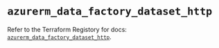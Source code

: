 # `azurerm_data_factory_dataset_http`

Refer to the Terraform Registory for docs: [`azurerm_data_factory_dataset_http`](https://www.terraform.io/docs/providers/azurerm/r/data_factory_dataset_http).
